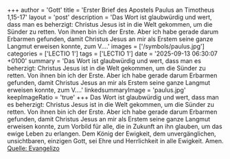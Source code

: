 +++
author = 'Gott'
title = 'Erster Brief des Apostels Paulus an Timotheus 1,15-17'
layout = 'post'
description = 'Das Wort ist glaubwürdig und wert, dass man es beherzigt: Christus Jesus ist in die Welt gekommen, um die Sünder zu retten. Von ihnen bin ich der Erste. Aber ich habe gerade darum Erbarmen gefunden, damit Christus Jesus an mir als Erstem seine ganze Langmut erweisen konnte, zum V....'
images = ['/symbols/paulus.jpg']
categories = ['LECTIO 1']
tags = ['LECTIO 1']
date = '2025-09-13 06:30:07 +0100'
summary = 'Das Wort ist glaubwürdig und wert, dass man es beherzigt: Christus Jesus ist in die Welt gekommen, um die Sünder zu retten. Von ihnen bin ich der Erste. Aber ich habe gerade darum Erbarmen gefunden, damit Christus Jesus an mir als Erstem seine ganze Langmut erweisen konnte, zum V....'
linkedsummaryImage = 'paulus.jpg'
keepImageRatio = 'true'
+++
Das Wort ist glaubwürdig und wert, dass man es beherzigt: Christus Jesus ist in die Welt gekommen, um die Sünder zu retten. Von ihnen bin ich der Erste.
Aber ich habe gerade darum Erbarmen gefunden, damit Christus Jesus an mir als Erstem seine ganze Langmut erweisen konnte, zum Vorbild für alle, die in Zukunft an ihn glauben, um das ewige Leben zu erlangen.<!--more-->
Dem König der Ewigkeit, dem unvergänglichen, unsichtbaren, einzigen Gott, sei Ehre und Herrlichkeit in alle Ewigkeit. Amen.<br> [Quelle: Evangelizo](https://evangeliumtagfuertag.org/DE/gospel)